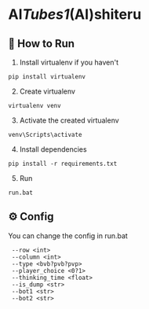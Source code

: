 # AI*Tubes1*(AI)shiteru

## 📖 How to Run

1. Install virtualenv if you haven't

```
pip install virtualenv
```

2. Create virtualenv

```
virtualenv venv
```

3. Activate the created virtualenv

```
venv\Scripts\activate
```

4. Install dependencies

```
pip install -r requirements.txt
```

5. Run

```
run.bat
```

## ⚙️ Config

You can change the config in run.bat

```
 --row <int>
 --column <int>
 --type <bvb?pvb?pvp>
 --player_choice <0?1>
 --thinking_time <float>
 --is_dump <str>
 --bot1 <str>
 --bot2 <str>
```
